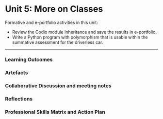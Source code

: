 # Unit 5: More on Classes

Formative and e-portfolio activities in this unit:
 - Review the Codio module Inheritance and save the results in e-portfolio. 
 - Write a Python program with polymorphism that is usable within the summative assessment for the driverless car.

---

### Learning Outcomes
### Artefacts
### Collaborative Discussion and meeting notes
### Reflections
### Professional Skills Matrix and Action Plan
